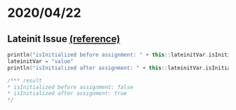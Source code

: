 # 2020/04/22 

## Lateinit Issue [(reference)](https://kotlinlang.org/docs/reference/whatsnew12.html#checking-whether-a-lateinit-var-is-initialized)

~~~kotlin
println("isInitialized before assignment: " + this::lateinitVar.isInitialized)
lateinitVar = "value"
println("isInitialized after assignment: " + this::lateinitVar.isInitialized)

/*** result
* isInitialized before assignment: false
* isInitialized after assignment: true
*/
~~~
